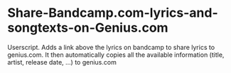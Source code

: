# Share-Bandcamp.com-lyrics-and-songtexts-on-Genius.com
Userscript. Adds a link above the lyrics on bandcamp to share lyrics to genius.com. It then automatically copies all the available information (title, artist, release date, ...) to genius.com
